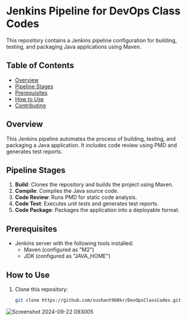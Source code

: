 # Jenkins Pipeline for DevOps Class Codes

This repository contains a Jenkins pipeline configuration for building, testing, and packaging Java applications using Maven.

## Table of Contents
- [Overview](#overview)
- [Pipeline Stages](#pipeline-stages)
- [Prerequisites](#prerequisites)
- [How to Use](#how-to-use)
- [Contributing](#contributing)

## Overview
This Jenkins pipeline automates the process of building, testing, and packaging a Java application. It includes code review using PMD and generates test reports.

## Pipeline Stages
1. **Build**: Clones the repository and builds the project using Maven.
2. **Compile**: Compiles the Java source code.
3. **Code Review**: Runs PMD for static code analysis.
4. **Code Test**: Executes unit tests and generates test reports.
5. **Code Package**: Packages the application into a deployable format.

## Prerequisites
- Jenkins server with the following tools installed:
  - Maven (configured as "M2")
  - JDK (configured as "JAVA_HOME")

## How to Use
1. Clone this repository:
   ```bash
   git clone https://github.com/sushant960kr/DevOpsClassCodes.git

![Screenshot 2024-09-22 093005](https://github.com/user-attachments/assets/a4d8605c-210d-4577-bad0-4c3c5db312eb)

